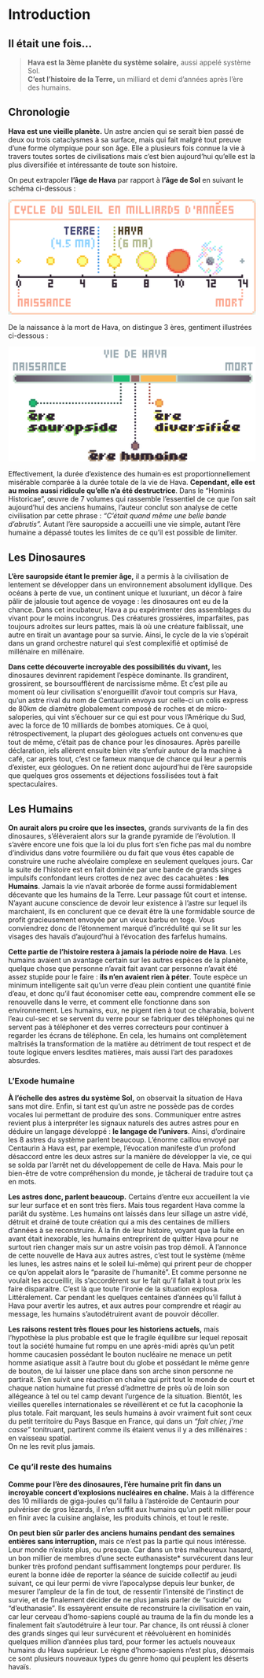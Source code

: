 # Introduction

## Il était une fois...

> **Hava est la 3ème planète du système solaire,** aussi appelé système Sol. \
> **C’est l’histoire de la Terre,** un milliard et demi d’années après l’ère des humains.

## Chronologie

**Hava est une vieille planète.** Un astre ancien qui se serait bien passé de deux ou trois cataclysmes à sa surface, mais qui fait malgré tout preuve d’une forme olympique pour son âge. Elle a plusieurs fois connue la vie à travers toutes sortes de civilisations mais c’est bien aujourd’hui qu’elle est la plus diversifiée et intéressante de toute son histoire.

On peut extrapoler **l’âge de Hava** par rapport à **l’âge de Sol** en suivant le schéma ci-dessous :&#x20;

![](../../.gitbook/assets/chronology-age.png)

De la naissance à la mort de Hava, on distingue 3 ères, gentiment illustrées ci-dessous :&#x20;

<img src="../../.gitbook/assets/chronology-era.png" alt="" data-size="original">

Effectivement, la durée d’existence des humain·es est proportionnellement misérable comparée à la durée totale de la vie de Hava. **Cependant, elle est au moins aussi ridicule qu’elle n’a été destructrice**. Dans le “Hominis Historicae”, œuvre de 7 volumes qui rassemble l’essentiel de ce que l’on sait aujourd’hui des anciens humains, l’auteur conclut son analyse de cette civilisation par cette phrase : _“C’était quand même une belle bande d’abrutis”._ Autant l’ère sauropside a accueilli une vie simple, autant l’ère humaine a dépassé toutes les limites de ce qu’il est possible de limiter.

## Les Dinosaures

**L’ère sauropside étant le premier âge,** il a permis à la civilisation de lentement se développer dans un environnement absolument idyllique. Des océans à perte de vue, un continent unique et luxuriant, un décor à faire pâlir de jalousie tout agence de voyage : les dinosaures ont eu de la chance. Dans cet incubateur, Hava a pu expérimenter des assemblages du vivant pour le moins incongrus. Des créatures grossières, imparfaites, pas toujours adroites sur leurs pattes, mais là où une créature faiblissait, une autre en tirait un avantage pour sa survie. Ainsi, le cycle de la vie s’opérait dans un grand orchestre naturel qui s’est complexifié et optimisé de millénaire en millénaire.

**Dans cette découverte incroyable des possibilités du vivant,** les dinosaures devinrent rapidement l’espèce dominante. Ils grandirent, grossirent, se boursoufflèrent de narcissisme même. Et c’est pile au moment où leur civilisation s'enorgueillit d’avoir tout compris sur Hava, qu’un astre rival du nom de Centaurin envoya sur celle-ci un colis express de 80km de diamètre globalement composé de roches et de micro-saloperies, qui vint s’échouer sur ce qui est pour vous l’Amérique du Sud, avec la force de 10 milliards de bombes atomiques. Ce à quoi, rétrospectivement, la plupart des géologues actuels ont convenu·es que tout de même, c’était pas de chance pour les dinosaures. Après pareille déclaration, iels allèrent ensuite bien vite s’enfuir autour de la machine à café, car après tout, c’est ce fameux manque de chance qui leur a permis d’exister, eux géologues. On ne retient donc aujourd’hui de l’ère sauropside que quelques gros ossements et déjections fossilisées tout à fait spectaculaires.

## Les Humains

**On aurait alors pu croire que les insectes,** grands survivants de la fin des dinosaures, s’élèveraient alors sur la grande pyramide de l’évolution. Il s’avère encore une fois que la loi du plus fort s’en fiche pas mal du nombre d’individus dans votre fourmilière ou du fait que vous êtes capable de construire une ruche alvéolaire complexe en seulement quelques jours. Car la suite de l’histoire est en fait dominée par une bande de grands singes impulsifs confondant leurs crottes de nez avec des cacahuètes : **les Humains**. Jamais la vie n’avait arborée de forme aussi formidablement décevante que les humains de la Terre. Leur passage fût court et intense. N’ayant aucune conscience de devoir leur existence à l’astre sur lequel ils marchaient, ils en conclurent que ce devait être là une formidable source de profit gracieusement envoyée par un vieux barbu en toge. Vous conviendrez donc de l’étonnement marqué d’incrédulité qui se lit sur les visages des havaïs d’aujourd’hui à l’évocation des farfelus humains.

**Cette partie de l’histoire restera à jamais la période noire de Hava**. Les humains avaient un avantage certain sur les autres espèces de la planète, quelque chose que personne n’avait fait avant car personne n’avait été assez stupide pour le faire : **ils n’en avaient rien à péter**. Toute espèce un minimum intelligente sait qu’un verre d’eau plein contient une quantité finie d’eau, et donc qu’il faut économiser cette eau, comprendre comment elle se renouvelle dans le verre, et comment elle fonctionne dans son environnement. Les humains, eux, ne pigent rien à tout ce charabia, boivent l’eau cul-sec et se servent du verre pour se fabriquer des téléphones qui ne servent pas à téléphoner et des verres correcteurs pour continuer à regarder les écrans de téléphone. En cela, les humains ont complètement maîtrisés la transformation de la matière au détriment de tout respect et de toute logique envers lesdites matières, mais aussi l’art des paradoxes absurdes.

### L’Exode humaine

**À l’échelle des astres du système Sol,** on observait la situation de Hava sans mot dire. Enfin, si tant est qu’un astre ne possède pas de cordes vocales lui permettant de produire des sons. Communiquer entre astres revient plus à interpréter les signaux naturels des autres astres pour en déduire un langage développé : **le langage de l’univers**. Ainsi, d’ordinaire les 8 astres du système parlent beaucoup. L’énorme caillou envoyé par Centaurin à Hava est, par exemple, l’évocation manifeste d’un profond désaccord entre les deux astres sur la manière de développer la vie, ce qui se solda par l’arrêt net du développement de celle de Hava. Mais pour le bien-être de votre compréhension du monde, je tâcherai de traduire tout ça en mots.

**Les astres donc, parlent beaucoup.** Certains d’entre eux accueillent la vie sur leur surface et en sont très fiers. Mais tous regardent Hava comme la pariât du système. Les humains ont laissés dans leur sillage un astre vidé, détruit et drainé de toute création qui a mis des centaines de milliers d’années à se reconstruire. À la fin de leur histoire, voyant que la fuite en avant était inexorable, les humains entreprirent de quitter Hava pour ne surtout rien changer mais sur un astre voisin pas trop démoli. À l’annonce de cette nouvelle de Hava aux autres astres, c’est tout le système (même les lunes, les astres nains et le soleil lui-même) qui prirent peur de chopper ce qu’on appelait alors le “parasite de l’humanité”. Et comme personne ne voulait les accueillir, ils s’accordèrent sur le fait qu’il fallait à tout prix les faire disparaitre. C’est là que toute l’ironie de la situation explosa. Littéralement. Car pendant les quelques centaines d’années qu’il fallut à Hava pour avertir les autres, et aux autres pour comprendre et réagir au message, les humains s’autodétruirent avant de pouvoir décoller.

**Les raisons restent très floues pour les historiens actuels,** mais l’hypothèse la plus probable est que le fragile équilibre sur lequel reposait tout la société humaine fut rompu en une après-midi après qu’un petit homme caucasien possédant le bouton nucléaire ne menace un petit homme asiatique assit à l’autre bout du globe et possédant le même genre de bouton, de lui laisser une place dans son arche sinon personne ne partirait. S’en suivit une réaction en chaîne qui prit tout le monde de court et chaque nation humaine fut pressé d’admettre de près où de loin son allégeance à tel ou tel camp devant l’urgence de la situation. Bientôt, les vieilles querelles internationales se réveillèrent et ce fut la cacophonie la plus totale. Fait marquant, les seuls humains à avoir vraiment fuit sont ceux du petit territoire du Pays Basque en France, qui dans un _“fait chier, j’me casse”_ tonitruant, partirent comme ils étaient venus il y a des millénaires : en vaisseau spatial. \
On ne les revit plus jamais.

### Ce qu’il reste des humains

**Comme pour l’ère des dinosaures, l’ère humaine prit fin dans un incroyable concert d’explosions nucléaires en chaîne.** Mais à la différence des 10 milliards de giga-joules qu’il fallu à l’astéroïde de Centaurin pour pulvériser de gros lézards, il n’en suffit aux humains qu’un petit millier pour en finir avec la cuisine anglaise, les produits chinois, et tout le reste.

**On peut bien sûr parler des anciens humains pendant des semaines entières sans interruption,** mais ce n’est pas la partie qui nous intéresse. Leur monde n’existe plus, ou presque. Car dans un très malheureux hasard, un bon millier de membres d’une secte euthanasiste\* survécurent dans leur bunker très profond pendant suffisamment longtemps pour perdurer. Ils eurent la bonne idée de reporter la séance de suicide collectif au jeudi suivant, ce qui leur permi de vivre l’apocalypse depuis leur bunker, de mesurer l’ampleur de la fin de tout, de ressentir l’intensité de l’instinct de survie, et de finalement décider de ne plus jamais parler de “suicide” ou “d’euthanasie”. Ils essayèrent ensuite de reconstruire la civilisation en vain, car leur cerveau d’homo-sapiens couplé au trauma de la fin du monde les a finalement fait s’autodétruire à leur tour. Par chance, ils ont réussi à cloner des grands singes qui leur survécurent et réévoluèrent en hominidés quelques million d’années plus tard, pour former les actuels nouveaux humains du Hava supérieur. Le règne d’homo-sapiens n’est plus, désormais ce sont plusieurs nouveaux types du genre homo qui peuplent les déserts havaïs.
